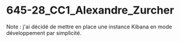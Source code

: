 # 645-28_CC1_Alexandre_Zurcher

Note : j'ai décidé de mettre en place une instance Kibana en mode développement par simplicité.
